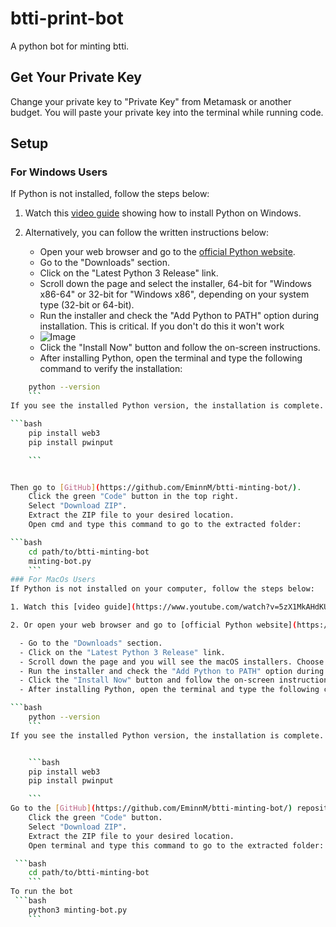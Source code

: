 # btti-print-bot
A python bot for minting btti.

## Get Your Private Key

Change your private key to "Private Key" from Metamask or another budget. You will paste your private key into the terminal while running code.

## Setup

### For Windows Users
If Python is not installed, follow the steps below:

1. Watch this [video guide](https://www.youtube.com/watch?v=ERcsRnUQ64s) showing how to install Python on Windows.

2. Alternatively, you can follow the written instructions below:

   - Open your web browser and go to the [official Python website](https://www.python.org/).
   - Go to the "Downloads" section.
   - Click on the "Latest Python 3 Release" link.
   - Scroll down the page and select the installer, 64-bit for "Windows x86-64" or 32-bit for "Windows x86", depending on your system type (32-bit or 64-bit).
   - Run the installer and check the "Add Python to PATH" option during installation. This is critical. If you don't do this it won't work
   - ![Image](https://github.com/EminnM/XRPS-minting-bot/assets/63583116/48e43f9a-218d-4995-9bf6-db221df52a32)
   - Click the "Install Now" button and follow the on-screen instructions.
   - After installing Python, open the terminal and type the following command to verify the installation:

 ```bash
     python --version
     ```
If you see the installed Python version, the installation is complete. Then type the following commands one by one and press enter:

```bash
     pip install web3
     pip install pwinput

     ```


Then go to [GitHub](https://github.com/EminnM/btti-minting-bot/).
     Click the green "Code" button in the top right.
     Select "Download ZIP".
     Extract the ZIP file to your desired location.
     Open cmd and type this command to go to the extracted folder:

```bash
     cd path/to/btti-minting-bot
     minting-bot.py
     ```
### For MacOs Users
If Python is not installed on your computer, follow the steps below:

1. Watch this [video guide](https://www.youtube.com/watch?v=5zX1MkAHdKU) showing how to install Python on Mac.

2. Or open your web browser and go to [official Python website](https://www.python.org/).

   - Go to the "Downloads" section.
   - Click on the "Latest Python 3 Release" link.
   - Scroll down the page and you will see the macOS installers. Choose the one that suits your system.
   - Run the installer and check the "Add Python to PATH" option during installation.
   - Click the "Install Now" button and follow the on-screen instructions.
   - After installing Python, open the terminal and type the following command to verify the installation:

 ```bash
     python --version
     ```
If you see the installed Python version, the installation is complete. Then type the following commands one by one and press enter:


     ```bash
     pip install web3
     pip install pwinput

     ```
Go to the [GitHub](https://github.com/EminnM/btti-minting-bot/) repository.
     Click the green "Code" button.
     Select "Download ZIP".
     Extract the ZIP file to your desired location.
     Open terminal and type this command to go to the extracted folder:

  ```bash
     cd path/to/btti-minting-bot
     ```
To run the bot
  ```bash
     python3 minting-bot.py
     ```

